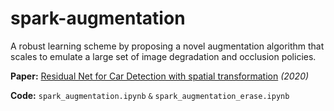 # spark-augmentation
A robust learning scheme by proposing a novel augmentation algorithm that scales to emulate a large set of image degradation and occlusion policies.

**Paper:** [Residual Net for Car Detection with spatial transformation](https://www.researchgate.net/publication/337312376_Residual_Net_for_Car_Detection_with_spatial_transformation) *(2020)*

**Code:** `spark_augmentation.ipynb` `&` `spark_augmentation_erase.ipynb`